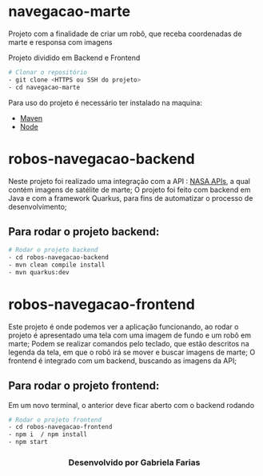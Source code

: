 # navegacao-marte
Projeto com a finalidade de criar um robô, que receba coordenadas de marte e responsa com imagens


Projeto dividido em Backend e Frontend

```bash
# Clonar o repositório
- git clone <HTTPS ou SSH do projeto>
- cd navegacao-marte
```

Para uso do projeto é necessário ter instalado na maquina:
- [Maven](https://maven.apache.org/install.html)
- [Node](https://nodejs.org/en)

# robos-navegacao-backend
Neste projeto foi realizado uma integração com a API : [NASA APIs](https://api.nasa.gov/), a qual contém imagens de satélite de marte;
O projeto foi feito com backend em Java e com a framework Quarkus, para fins de automatizar o processo de desenvolvimento;

## Para rodar o projeto backend:

```bash
# Rodar o projeto backend
- cd robos-navegacao-backend
- mvn clean compile install
- mvn quarkus:dev
```

# robos-navegacao-frontend
Este projeto é onde podemos ver a aplicação funcionando, ao rodar o projeto é apresentado uma tela com uma imagem de fundo e um robô em marte;
Podem se realizar comandos pelo teclado, que estão descritos na legenda da tela, em que o robô irá se mover e buscar imagens de marte;
O frontend é integrado com um backend, buscando as imagens da API;

## Para rodar o projeto frontend:

Em um novo terminal, o anterior deve ficar aberto com o backend rodando

```bash
# Rodar o projeto frontend
- cd robos-navegacao-frontend
- npm i  / npm install
- npm start
```



<h3 align="center">Desenvolvido por Gabriela Farias</h3>

